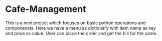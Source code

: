 # Cafe-Management
This is a mini project which focuses on basic python operations and componensts.
Here we have a menu as dictionary with item name as key and price as value.
User can place the order and get the bill for the same.
